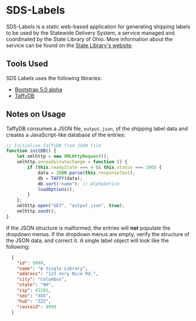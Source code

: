 # SDS-Labels

SDS-Labels is a static web-based application for generating shipping labels to be used by the Statewide Delivery System, a service managed and coordinated by the State Library of Ohio. More information about the service can be found on the [State Library's website](https://library.ohio.gov/services-for-libraries/statewide-delivery/).

## Tools Used

SDS Labels uses the following libraries:
* [Bootstrap 5.0 alpha](https://v5.getbootstrap.com)
* [TaffyDB](https://github.com/typicaljoe/taffydb)

## Notes on Usage
TaffyDB consumes a JSON file, `output.json`, of the shipping label data and creates a JavaScript-like database of the entries:

```javascript
// Initialise TaffyDB from JSON file
function initDB() {
    let xmlhttp = new XMLHttpRequest();
    xmlhttp.onreadystatechange = function () {
        if (this.readyState === 4 && this.status === 200) {
            data = JSON.parse(this.responseText);
            db = TAFFY(data);
            db.sort("name"); // Alphabetize
            loadOptions();
        }
    };
    xmlhttp.open("GET", "output.json", true);
    xmlhttp.send();
}
```
If the JSON structure is malformed, the entries will __not__ populate the dropdown menus. If the dropdown menus are empty, verify the structure of the JSON data, and correct it. A single label object will look like the following:

```json
  {
    "id": 9999,
    "name": "A Single Library",
    "address": "123 Very Nice Rd.",
    "city": "Columbus",
    "state": "OH",
    "zip": 43201,
    "seo": "XXX",
    "hub": "ZZZ",
    "routeid": 9999
  }
```
